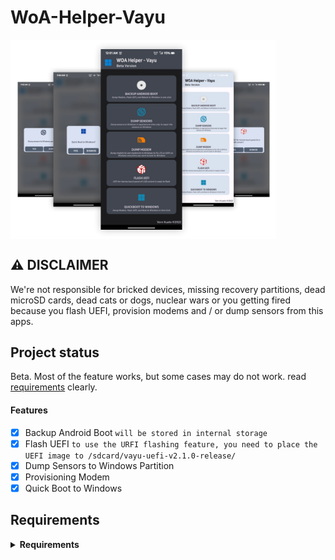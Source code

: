 # WoA-Helper-Vayu

<img align="center" src="https://github.com/KuatoDev/WoA-Helper/blob/main/banner.webp" width="425" alt="banner">

## ⚠️ **DISCLAIMER**

We're not responsible for bricked devices, missing recovery partitions, dead microSD cards, dead cats or dogs, nuclear wars or you getting fired because you flash UEFI, provision modems and / or dump sensors from this apps. 

## Project status

Beta. Most of the feature works, but some cases may do not work. read [requirements](https://github.com/KuatoDev/WoA-Helper#requirements) clearly.

#### Features
- [x] Backup Android Boot ```will be stored in internal storage```
- [x] Flash UEFI ```to use the URFI flashing feature, you need to place the UEFI image to /sdcard/vayu-uefi-v2.1.0-release/```
- [x] Dump Sensors to Windows Partition 
- [x] Provisioning Modem
- [x] Quick Boot to Windows

## Requirements
<details> 
<summary><strong>Requirements</strong></summary>

• Android 11 and up

• Custom ROM with supported to mount ntfs-3g 

• Rooted Devices

• [Poco X3 Pro with installed Windows OS](https://github.com/Icesito68/Port-Windows-11-Poco-X3-pro/blob/main/README.md)

• UEFI Files from [HERE](https://github.com/degdag/edk2-msm/releases/latest)
</details>
